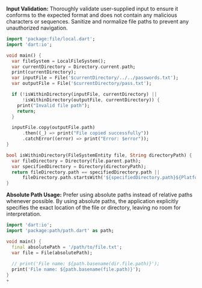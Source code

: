 **Input Validation:** Thoroughly validate user-supplied input to ensure it conforms to the expected format and does
not contain any malicious characters or sequences. Sanitize and normalize file paths to prevent any 
unauthorized navigation.
```dart
import 'package:file/local.dart';
import 'dart:io';

void main() {
  var fileSystem = LocalFileSystem();
  var currentDirectory = Directory.current.path;
  print(currentDirectory);
  var inputFile = File('$currentDirectory/../../passwords.txt');
  var outputFile = File('$currentDirectory/pass.txt');

  if (!isWithinDirectory(inputFile, currentDirectory) ||
      !isWithinDirectory(outputFile, currentDirectory)) {
    print("Invalid file path");
    return;
  }

  inputFile.copy(outputFile.path)
      .then((_) => print("File copied successfully"))
      .catchError((error) => print("Error: $error"));
}

bool isWithinDirectory(FileSystemEntity file, String directoryPath) {
  var fileDirectory = Directory(file.parent.path);
  var specifiedDirectory = Directory(directoryPath);
  return fileDirectory.path == specifiedDirectory.path ||
      fileDirectory.path.startsWith('${specifiedDirectory.path}${Platform.pathSeparator}');
}


```

**Absolute Path Usage:** Prefer using absolute paths instead of relative paths whenever possible. By using absolute paths, the application explicitly specifies the exact location of the file or directory, leaving no room for interpretation.

```dart
import 'dart:io';
import 'package:path/path.dart' as path;

void main() {
  final absolutePath = '/path/to/file.txt';
  var file = File(absolutePath);
  
  // print('File name: ${path.basename(dir.file.path)}');
  print('File name: ${path.basename(file.path)}');
}
+
```